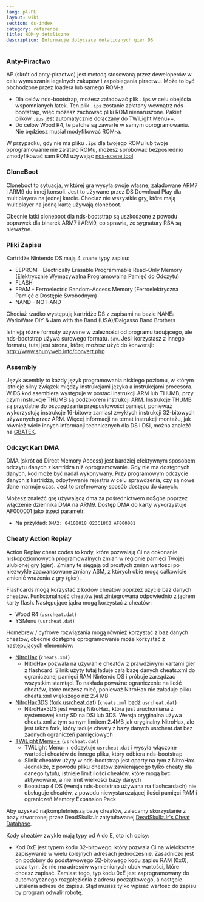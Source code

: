 ```yaml
---
lang: pl-PL
layout: wiki
section: ds-index
category: reference
title: ROM-y detaliczne
description: Informacje dotyczące detalicznych gier DS
---
```


### Anty-Piractwo
AP (skrót od anty-piractwo) jest metodą stosowaną przez deweloperów w celu wymuszania legalnych zakupów i zapobiegania piractwu. Może to być obchodzone przez loadera lub samego ROM-a.

- Dla celów nds-bootstrap, możesz załadować plik `.ips` w celu obejścia wspomnianych łatek. Ten plik `.ips` zostanie załatany wewnątrz nds-bootstrap, więc możesz zachować pliki ROM nienaruszone. Pakiet plików `.ips` jest automatycznie dołączany do TWiLight Menu++.
- Do celów Wood R4, te patche są zawarte w samym oprogramowaniu. Nie będziesz musiał modyfikować ROM-a.

W przypadku, gdy nie ma pliku `.ips` dla twojego ROMu lub twoje oprogramowanie nie załatało ROMu, możesz spróbować bezpośrednio zmodyfikować sam ROM używając [nds-scene tool](https://gbatemp.net/download/retrogamefan-nds-rom-tool-v1-0_b1215.35735/)

### CloneBoot
Cloneboot to sytuacja, w której gra wysyła swoje własne, załadowane ARM7 i ARM9 do innej konsoli. Jest to używane przez DS Download Play dla multiplayera na jednej karcie. Chociaż nie wszystkie gry, które mają multiplayer na jedną kartę używają cloneboot.

Obecnie łatki cloneboot dla nds-bootstrap są uszkodzone z powodu poprawek dla binarek ARM7 i ARM9, co sprawia, że sygnatury RSA są nieważne.

### Pliki Zapisu
Kartridże Nintendo DS mają 4 znane typy zapisu:

- EEPROM - Electrically Erasable Programmable Read-Only Memory (Elektrycznie Wymazywalna Programowalna Pamięć do Odczytu)
- FLASH
- FRAM - Ferroelectric Random-Access Memory (Ferroelektryczna Pamięć o Dostępie Swobodnym)
- NAND - NOT-AND

Chociaż rzadko występują kartridże DS z zapisami na bazie NANE: WarioWare DIY & Jam with the Band (USA)/Daigasso Band Brothers

Istnieją różne formaty używane w zależności od programu ładującego, ale nds-bootstrap używa surowego formatu`.sav`. Jeśli korzystasz z innego formatu, tutaj jest strona, której możesz użyć do konwersji: http://www.shunyweb.info/convert.php

### Assembly
Język asembly to każdy język programowania niskiego poziomu, w którym istnieje silny związek między instrukcjami języka a instrukcjami procesora. W DS kod asemblera występuje w postaci instrukcji ARM lub THUMB, przy czym instrukcje THUMB są podzbiorem instrukcji ARM. Instrukcje THUMB są przydatne do oszczędzania przepustowości pamięci, ponieważ wykorzystują instrukcje 16-bitowe zamiast zwykłych instrukcji 32-bitowych używanych przez ARM. Więcej informacji na temat instrukcji montażu, jak również wiele innych informacji technicznych dla DS i DSi, można znaleźć na [GBATEK](https://problemkaputt.de/gbatek.htm).

### Odczyt Kart DMA
DMA (skrót od Direct Memory Access) jest bardziej efektywnym sposobem odczytu danych z kartridża niż oprogramowanie. Gdy nie ma dostępnych danych, kod może być nadal wykonywany. Przy programowym odczycie danych z kartridża, odpytywanie rejestru w celu sprawdzenia, czy są nowe dane marnuje czas. Jest to preferowany sposób dostępu do danych.

Możesz znaleźć grę używającą dma za pośrednictwem no$gba poprzez włączenie dziennika DMA na ARM9. Dostęp DMA do karty wykorzystuje AF000001 jako trzeci parametr.
- Na przykład: `DMA2: 04100010 023C18C0 AF000001`

### Cheaty Action Replay
Action Replay cheat codes to kody, które pozwalają Ci na dokonanie niskopoziomowych programowalnych zmian w regionie pamięci Twojej ulubionej gry (gier). Zmiany te sięgają od prostych zmian wartości po niezwykle zaawansowane zmiany ASM, z których obie mogą całkowicie zmienić wrażenia z gry (gier).

Flashcards mogą korzystać z kodów cheatów poprzez użycie baz danych cheatów. Funkcjonalność cheatów jest zintegrowana odpowiednio z jądrem karty flash. Następujące jądra mogą korzystać z cheatów:
- Wood R4 (`usrcheat.dat`)
- YSMenu (`usrcheat.dat`)

Homebrew / cyfrowe rozwiązania mogą również korzystać z baz danych cheatów, obecnie dostępne oprogramowanie może korzystać z następujących elementów:
- [NitroHax](https://www.chishm.com/NitroHax) (`cheats.xml`)
   - NitroHax pozwala na używanie cheatów z prawdziwymi kartami gier z flashcard. Silnik użyty tutaj ładuje całą bazę danych cheats.xml do ograniczonej pamięci RAM Nintendo DS i próbuje zarządzać wszystkim stamtąd. To nakłada poważne ograniczenie na ilość cheatów, które możesz mieć, ponieważ NitroHax nie załaduje pliku cheats.xml większego niż 2.4 MB
- [NitroHax3DS](https://github.com/ahezard/NitroHax3DS/releases) ([fork usrcheat.dat](https://github.com/Epicpkmn11/NitroHax3DS/releases)) (`cheats.xml` bądź `usrcheat.dat`)
   - NitroHax3DS jest wersją NitroHax, która jest uruchomiana z systemowej karty SD na DSi lub 3DS. Wersja oryginalna używa cheats.xml z tym samym limitem 2.4MB jak oryginalny NitroHax, ale jest także fork, który ładuje cheaty z bazy danych usrcheat.dat bez żadnych ograniczeń pamięciowych
- [TWiLight Menu++](https://github.com/DS-Homebrew/TWiLightMenu/releases) (`usrcheat.dat`)
   - TWiLight Menu++ odczytuje `usrcheat.dat` i wysyła włączone wartości cheatów do innego pliku, który odbiera nds-bootstrap
   - Silnik cheatów użyty w nds-bootstrap jest oparty na tym z NitroHax. Jednakże, z powodu pliku cheatów zawierającego tylko cheaty dla danego tytułu, istnieje limit ilości cheatów, które mogą być aktywowane, a nie limit wielkości bazy danych
   - Bootstrap 4 DS (wersja nds-bootstrap używana na flashcardach) nie obsługuje cheatów, z powodu niewystarczającej ilości pamięci RAM i ograniczeń Memory Expansion Pack

Aby uzyskać najkompletniejszą bazę cheatów, zalecamy skorzystanie z bazy stworzonej przez DeadSkullzJr zatytułowanej [DeadSkullzJr's Cheat Database](https://gbatemp.net/threads/deadskullzjrs-nds-cheat-databases.488711).

Kody cheatów zwykle mają typy od A do E, oto ich opisy:

- Kod 0xE jest typem kodu 32-bitowego, który pozwala Ci na wielokrotne zapisywanie w wielu kolejnych adresach jednocześnie. Zasadniczo jest on podobny do podstawowego 32-bitowego kodu zapisu RAM (0x0), poza tym, że nie ma adresów wymienionych obok wartości, które chcesz zapisać. Zamiast tego, typ kodu 0xE jest zaprogramowany do automatycznego rozgałęzienia z adresu początkowego, a następie ustalenia adresu do zapisu. Stąd musisz tylko wpisać wartość do zapisu by program odwalił robotę.

